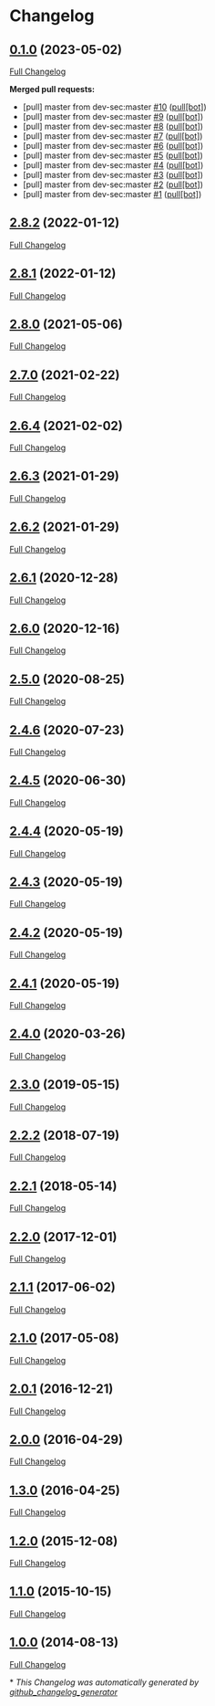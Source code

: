 # Changelog

## [0.1.0](https://github.com/smalshus/linux-baseline/tree/0.1.0) (2023-05-02)

[Full Changelog](https://github.com/smalshus/linux-baseline/compare/2.8.2...0.1.0)

**Merged pull requests:**

- \[pull\] master from dev-sec:master [\#10](https://github.com/smalshus/linux-baseline/pull/10) ([pull[bot]](https://github.com/apps/pull))
- \[pull\] master from dev-sec:master [\#9](https://github.com/smalshus/linux-baseline/pull/9) ([pull[bot]](https://github.com/apps/pull))
- \[pull\] master from dev-sec:master [\#8](https://github.com/smalshus/linux-baseline/pull/8) ([pull[bot]](https://github.com/apps/pull))
- \[pull\] master from dev-sec:master [\#7](https://github.com/smalshus/linux-baseline/pull/7) ([pull[bot]](https://github.com/apps/pull))
- \[pull\] master from dev-sec:master [\#6](https://github.com/smalshus/linux-baseline/pull/6) ([pull[bot]](https://github.com/apps/pull))
- \[pull\] master from dev-sec:master [\#5](https://github.com/smalshus/linux-baseline/pull/5) ([pull[bot]](https://github.com/apps/pull))
- \[pull\] master from dev-sec:master [\#4](https://github.com/smalshus/linux-baseline/pull/4) ([pull[bot]](https://github.com/apps/pull))
- \[pull\] master from dev-sec:master [\#3](https://github.com/smalshus/linux-baseline/pull/3) ([pull[bot]](https://github.com/apps/pull))
- \[pull\] master from dev-sec:master [\#2](https://github.com/smalshus/linux-baseline/pull/2) ([pull[bot]](https://github.com/apps/pull))
- \[pull\] master from dev-sec:master [\#1](https://github.com/smalshus/linux-baseline/pull/1) ([pull[bot]](https://github.com/apps/pull))

## [2.8.2](https://github.com/smalshus/linux-baseline/tree/2.8.2) (2022-01-12)

[Full Changelog](https://github.com/smalshus/linux-baseline/compare/2.8.1...2.8.2)

## [2.8.1](https://github.com/smalshus/linux-baseline/tree/2.8.1) (2022-01-12)

[Full Changelog](https://github.com/smalshus/linux-baseline/compare/2.8.0...2.8.1)

## [2.8.0](https://github.com/smalshus/linux-baseline/tree/2.8.0) (2021-05-06)

[Full Changelog](https://github.com/smalshus/linux-baseline/compare/2.7.0...2.8.0)

## [2.7.0](https://github.com/smalshus/linux-baseline/tree/2.7.0) (2021-02-22)

[Full Changelog](https://github.com/smalshus/linux-baseline/compare/2.6.4...2.7.0)

## [2.6.4](https://github.com/smalshus/linux-baseline/tree/2.6.4) (2021-02-02)

[Full Changelog](https://github.com/smalshus/linux-baseline/compare/2.6.3...2.6.4)

## [2.6.3](https://github.com/smalshus/linux-baseline/tree/2.6.3) (2021-01-29)

[Full Changelog](https://github.com/smalshus/linux-baseline/compare/2.6.2...2.6.3)

## [2.6.2](https://github.com/smalshus/linux-baseline/tree/2.6.2) (2021-01-29)

[Full Changelog](https://github.com/smalshus/linux-baseline/compare/2.6.1...2.6.2)

## [2.6.1](https://github.com/smalshus/linux-baseline/tree/2.6.1) (2020-12-28)

[Full Changelog](https://github.com/smalshus/linux-baseline/compare/2.6.0...2.6.1)

## [2.6.0](https://github.com/smalshus/linux-baseline/tree/2.6.0) (2020-12-16)

[Full Changelog](https://github.com/smalshus/linux-baseline/compare/2.5.0...2.6.0)

## [2.5.0](https://github.com/smalshus/linux-baseline/tree/2.5.0) (2020-08-25)

[Full Changelog](https://github.com/smalshus/linux-baseline/compare/2.4.6...2.5.0)

## [2.4.6](https://github.com/smalshus/linux-baseline/tree/2.4.6) (2020-07-23)

[Full Changelog](https://github.com/smalshus/linux-baseline/compare/2.4.5...2.4.6)

## [2.4.5](https://github.com/smalshus/linux-baseline/tree/2.4.5) (2020-06-30)

[Full Changelog](https://github.com/smalshus/linux-baseline/compare/2.4.4...2.4.5)

## [2.4.4](https://github.com/smalshus/linux-baseline/tree/2.4.4) (2020-05-19)

[Full Changelog](https://github.com/smalshus/linux-baseline/compare/2.4.3...2.4.4)

## [2.4.3](https://github.com/smalshus/linux-baseline/tree/2.4.3) (2020-05-19)

[Full Changelog](https://github.com/smalshus/linux-baseline/compare/2.4.2...2.4.3)

## [2.4.2](https://github.com/smalshus/linux-baseline/tree/2.4.2) (2020-05-19)

[Full Changelog](https://github.com/smalshus/linux-baseline/compare/2.4.1...2.4.2)

## [2.4.1](https://github.com/smalshus/linux-baseline/tree/2.4.1) (2020-05-19)

[Full Changelog](https://github.com/smalshus/linux-baseline/compare/2.4.0...2.4.1)

## [2.4.0](https://github.com/smalshus/linux-baseline/tree/2.4.0) (2020-03-26)

[Full Changelog](https://github.com/smalshus/linux-baseline/compare/2.3.0...2.4.0)

## [2.3.0](https://github.com/smalshus/linux-baseline/tree/2.3.0) (2019-05-15)

[Full Changelog](https://github.com/smalshus/linux-baseline/compare/2.2.2...2.3.0)

## [2.2.2](https://github.com/smalshus/linux-baseline/tree/2.2.2) (2018-07-19)

[Full Changelog](https://github.com/smalshus/linux-baseline/compare/2.2.1...2.2.2)

## [2.2.1](https://github.com/smalshus/linux-baseline/tree/2.2.1) (2018-05-14)

[Full Changelog](https://github.com/smalshus/linux-baseline/compare/2.2.0...2.2.1)

## [2.2.0](https://github.com/smalshus/linux-baseline/tree/2.2.0) (2017-12-01)

[Full Changelog](https://github.com/smalshus/linux-baseline/compare/2.1.1...2.2.0)

## [2.1.1](https://github.com/smalshus/linux-baseline/tree/2.1.1) (2017-06-02)

[Full Changelog](https://github.com/smalshus/linux-baseline/compare/2.1.0...2.1.1)

## [2.1.0](https://github.com/smalshus/linux-baseline/tree/2.1.0) (2017-05-08)

[Full Changelog](https://github.com/smalshus/linux-baseline/compare/2.0.1...2.1.0)

## [2.0.1](https://github.com/smalshus/linux-baseline/tree/2.0.1) (2016-12-21)

[Full Changelog](https://github.com/smalshus/linux-baseline/compare/2.0.0...2.0.1)

## [2.0.0](https://github.com/smalshus/linux-baseline/tree/2.0.0) (2016-04-29)

[Full Changelog](https://github.com/smalshus/linux-baseline/compare/1.3.0...2.0.0)

## [1.3.0](https://github.com/smalshus/linux-baseline/tree/1.3.0) (2016-04-25)

[Full Changelog](https://github.com/smalshus/linux-baseline/compare/1.2.0...1.3.0)

## [1.2.0](https://github.com/smalshus/linux-baseline/tree/1.2.0) (2015-12-08)

[Full Changelog](https://github.com/smalshus/linux-baseline/compare/1.1.0...1.2.0)

## [1.1.0](https://github.com/smalshus/linux-baseline/tree/1.1.0) (2015-10-15)

[Full Changelog](https://github.com/smalshus/linux-baseline/compare/1.0.0...1.1.0)

## [1.0.0](https://github.com/smalshus/linux-baseline/tree/1.0.0) (2014-08-13)

[Full Changelog](https://github.com/smalshus/linux-baseline/compare/d39ff2f0ed650ff62f3eda29ba2adc9f36721d91...1.0.0)



\* *This Changelog was automatically generated by [github_changelog_generator](https://github.com/github-changelog-generator/github-changelog-generator)*
